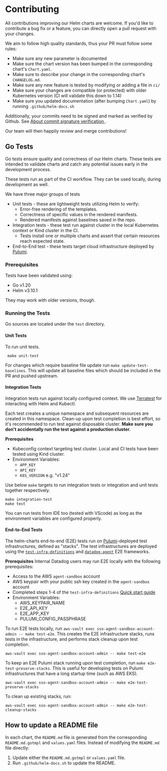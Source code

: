 # Contributing

All contributions improving our Helm charts are welcome. If you'd like to contribute a bug fix or a feature, you can directly open a pull request with your changes.

We aim to follow high quality standards, thus your PR must follow some rules:

- Make sure any new parameter is documented
- Make sure the chart version has been bumped in the corresponding chart's `Chart.yaml`.
- Make sure to describe your change in the corresponding chart's `CHANGELOG.md`.
- Make sure any new feature is tested by modifying or adding a file in `ci/`
- Make sure your changes are compatible (or protected) with older Kubernetes version (CI will validate this down to 1.14)
- Make sure you updated documentation (after bumping `Chart.yaml`) by running `.github/helm-docs.sh`

Additionally, your commits need to be signed and marked as verified by Github. See [About commit signature verification
](https://docs.github.com/en/authentication/managing-commit-signature-verification/about-commit-signature-verification).

Our team will then happily review and merge contributions!

## Go Tests

Go tests ensure quality and correctness of our Helm charts. These tests are intended to validate charts and catch any potential issues early in the development process.

These tests run as part of the CI workflow. They can be used locally, during development as well.

We have three major groups of tests
* Unit tests - these are lightweight tests utilizing Helm to verify:
  * Error-free rendering of the templates.
  * Correctness of specific values in the rendered manifests.
  * Rendered manifests against baselines saved in the repo.
* Integration tests - these test run against cluster in the local Kubernetes context or Kind cluster in the CI.
  * Tests install one or multiple charts and assert that certain resources reach expected state.
* End-to-End test - these tests target cloud infrastructure deployed by [Pulumi][pulumi].

### Prerequisites

Tests have been validated using:
* Go v1.20
* Helm v3.10.1

They may work with older versions, though.

### Running the Tests
Go sources are located under the `test` directory.

#### Unit Tests
To run unit tests.

```shell
 make unit-test
 ```

For changes which require baseline file update run `make update-test-baselines`. This will update all baseline files which should be included in the PR and pushed upstream.

#### Integration Tests
Integration tests run against locally configured context. We use [Terratest][terratest] for interacting with Helm and Kubectl.

Each test creates a unique namespace and subsequent resources are created in this namespace. Clean-up upon test completion is best effort, so it's recommended to run test against disposable cluster. **Make sure you don't accidentally run the test against a production cluster.**

**Prerequisites**
* Kubeconfig context targeting test cluster. Local and CI tests have been tested using Kind cluster.
* Environment Variables:
  * `APP_KEY`
  * `API_KEY`
  * `K8S_VERSION` e.g. "v1.24"

Use below `make` targets to run integration tests or integration and unit tests together respectively.

```shell
make integration-test
make test
```
You can run tests from IDE too (tested with VScode) as long as the environment variables are configured properly.

#### End-to-End Tests
The helm-charts end-to-end (E2E) tests run on [Pulumi][pulumi]-deployed test infrastructures, defined as "stacks". The test infrastructures are deployed using the [`test-infra-definitions`][test-infra-repo] and [`datadog-agent`][agent-e2e-source] E2E frameworks.

**Prerequisites**
Internal Datadog users may run E2E locally with the following prerequisites:

* Access to the AWS `agent-sandbox` account
* AWS keypair with your public ssh key created in the `agent-sandbox` account
* Completed steps 1-4 of the `test-infra-definitions` [Quick start guide][test-infra-quickstart]
* Environment Variables:
  * AWS_KEYPAIR_NAME
  * E2E_API_KEY
  * E2E_APP_KEY
  * PULUMI_CONFIG_PASSPHRASE

To run E2E tests locally, run `aws-vault exec sso-agent-sandbox-account-admin -- make test-e2e`. This creates the E2E infrastructure stacks, runs tests in the infrastructure, and performs stack cleanup upon test completion.

```shell
aws-vault exec sso-agent-sandbox-account-admin -- make test-e2e
```

To keep an E2E Pulumi stack running upon test completion, run `make e2e-test-preserve-stacks`. This is useful for developing tests on Pulumi infrastructures that have a long startup time (such as AWS EKS).

```shell
aws-vault exec sso-agent-sandbox-account-admin -- make e2e-test-preserve-stacks
```

To clean up existing stacks, run:

```shell
aws-vault exec sso-agent-sandbox-account-admin -- make e2e-test-cleanup-stacks
```
 
## How to update a README file

In each chart, the `README.md` file is generated from the corresponding `README.md.gotmpl` and `values.yaml` files. Instead of modifying the `README.md` file directly:
1. Update either the `README.md.gotmpl` or `values.yaml` file.
1. Run `.github/helm-docs.sh` to update the README.


[go-ws]:https://go.dev/ref/mod#workspaces
[terratest]:https://github.com/gruntwork-io/terratest
[pulumi]:https://www.pulumi.com/
[test-infra-repo]:https://github.com/DataDog/test-infra-definitions
[agent-e2e-source]:https://github.com/DataDog/datadog-agent/tree/main/test/new-e2e
[test-infra-quickstart]:https://github.com/DataDog/test-infra-definitions#quick-start-guide
